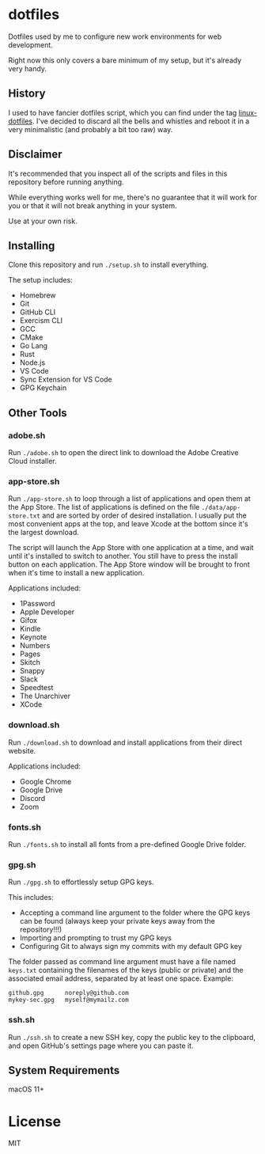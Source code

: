 # dotfiles

Dotfiles used by me to configure new work environments for web development.

Right now this only covers a bare minimum of my setup, but it's already very handy.

## History

I used to have fancier dotfiles script, which you can find under the tag [linux-dotfiles](https://github.com/fmoliveira/dotfiles/tree/linux-dotfiles). I've decided to discard all the bells and whistles and reboot it in a very minimalistic (and probably a bit too raw) way.

## Disclaimer

It's recommended that you inspect all of the scripts and files in this repository before running anything.

While everything works well for me, there's no guarantee that it will work for you or that it will not break anything in your system.

Use at your own risk.

## Installing

Clone this repository and run `./setup.sh` to install everything.

The setup includes:

- Homebrew
- Git
- GitHub CLI
- Exercism CLI
- GCC
- CMake
- Go Lang
- Rust
- Node.js
- VS Code
- Sync Extension for VS Code
- GPG Keychain

## Other Tools

### adobe.sh

Run `./adobe.sh` to open the direct link to download the Adobe Creative Cloud installer.

### app-store.sh

Run `./app-store.sh` to loop through a list of applications and open them at the App Store. The list of applications is defined on the file `./data/app-store.txt` and are sorted by order of desired installation. I usually put the most convenient apps at the top, and leave Xcode at the bottom since it's the largest download.

The script will launch the App Store with one application at a time, and wait until it's installed to switch to another. You still have to press the install button on each application. The App Store window will be brought to front when it's time to install a new application.

Applications included:

- 1Password
- Apple Developer
- Gifox
- Kindle
- Keynote
- Numbers
- Pages
- Skitch
- Snappy
- Slack
- Speedtest
- The Unarchiver
- XCode

### download.sh

Run `./download.sh` to download and install applications from their direct website.

Applications included:

- Google Chrome
- Google Drive
- Discord
- Zoom

### fonts.sh

Run `./fonts.sh` to install all fonts from a pre-defined Google Drive folder.

### gpg.sh

Run `./gpg.sh` to effortlessly setup GPG keys.

This includes:

- Accepting a command line argument to the folder where the GPG keys can be found (always keep your private keys away from the repository!!!)
- Importing and prompting to trust my GPG keys
- Configuring Git to always sign my commits with my default GPG key

The folder passed as command line argument must have a file named `keys.txt` containing the filenames of the keys (public or private) and the associated email address, separated by at least one space. Example:

```
github.gpg      noreply@github.com
mykey-sec.gpg   myself@mymailz.com
```

### ssh.sh

Run `./ssh.sh` to create a new SSH key, copy the public key to the clipboard, and open GitHub's settings page where you can paste it.

## System Requirements

macOS 11+

# License

MIT
